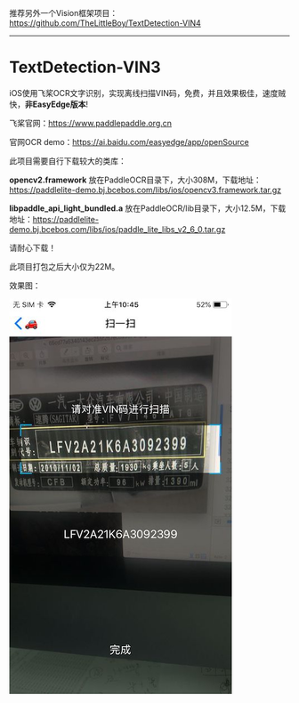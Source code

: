 推荐另外一个Vision框架项目：https://github.com/TheLittleBoy/TextDetection-VIN4

------

# TextDetection-VIN3
iOS使用飞桨OCR文字识别，实现离线扫描VIN码，免费，并且效果极佳，速度贼快，**非EasyEdge版本**!

飞桨官网：https://www.paddlepaddle.org.cn

官网OCR demo：https://ai.baidu.com/easyedge/app/openSource

此项目需要自行下载较大的类库：

**opencv2.framework** 放在PaddleOCR目录下，大小308M，下载地址：https://paddlelite-demo.bj.bcebos.com/libs/ios/opencv3.framework.tar.gz

**libpaddle_api_light_bundled.a** 放在PaddleOCR/lib目录下，大小12.5M，下载地址：https://paddlelite-demo.bj.bcebos.com/libs/ios/paddle_lite_libs_v2_6_0.tar.gz

请耐心下载！

此项目打包之后大小仅为22M。


效果图：

![](https://github.com/TheLittleBoy/TextDetection-VIN3/blob/main/image.jpg)
